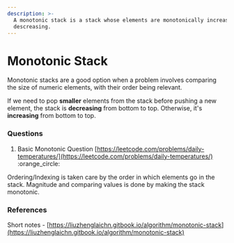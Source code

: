 ```yaml
---
description: >-
  A monotonic stack is a stack whose elements are monotonically increasing or
  descreasing.
---
```


# Monotonic Stack

Monotonic stacks are a good option when a problem involves comparing the size of numeric elements, with their order being relevant.

If we need to pop **smaller** elements from the stack before pushing a new element, the stack is **decreasing** from bottom to top. Otherwise, it's **increasing** from bottom to top.



### Questions&#x20;

1. Basic Monotonic Question [https://leetcode.com/problems/daily-temperatures/](https://leetcode.com/problems/daily-temperatures/) :orange\_circle:

Ordering/Indexing is taken care by the order in which elements go in the stack. Magnitude and comparing values is done by making the stack monotonic.&#x20;



### References&#x20;

Short notes - [https://liuzhenglaichn.gitbook.io/algorithm/monotonic-stack](https://liuzhenglaichn.gitbook.io/algorithm/monotonic-stack)



